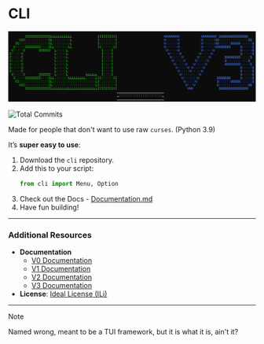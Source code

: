# CLI

![title](./Docs/TITLE.png)

![Total Commits](https://badgen.net/github/commits/pytmg/cli?color=black&icon=github)

Made for people that don't want to use raw `curses`. (Python 3.9)

It’s **super easy to use**:
1. Download the `cli` repository.
2. Add this to your script:
   ```python
   from cli import Menu, Option
   ```
3. Check out the Docs - [Documentation.md](./Documentation.md)
4. Have fun building!

---

### Additional Resources
- **Documentation**
  - [V0 Documentation](https://github.com/pytmg/cli/blob/v0/Documentation.md)
  - [V1 Documentation](https://github.com/pytmg/cli/blob/v1/Documentation.md)
  - [V2 Documentation](https://github.com/pytmg/cli/blob/v2/Documentation.md)
  - [V3 Documentation](./Documentation.md)
- **License**: [Ideal License (ILi)](./LICENSE)

---

> [!NOTE]
> Named wrong, meant to be a TUI framework, but it is what it is, ain't it?